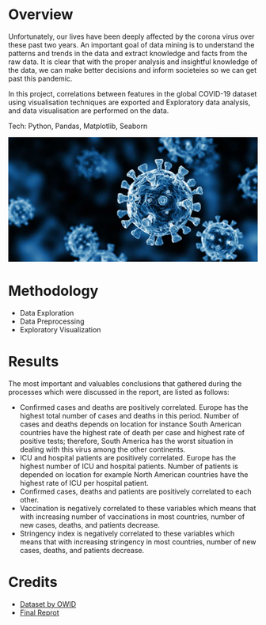 # Overview
Unfortunately, our lives have been deeply affected by the corona virus over these past two years. An important goal of data mining is to understand the patterns and trends in the data and extract knowledge and facts from the raw data. It is clear that with the proper analysis and insightful knowledge of the data, we can make better decisions and inform societeies so we can get past this pandemic.

In this project, correlations between features in the global COVID-19 dataset using visualisation techniques are exported and Exploratory data analysis, and data visualisation are performed on the data.

Tech: Python, Pandas, Matplotlib, Seaborn

![](resources/covid.jpg)

# Methodology
- Data Exploration
- Data Preprocessing
- Exploratory Visualization

# Results
The most important and valuables conclusions that gathered during the processes which were discussed in the report, are listed as follows:

- Confirmed cases and deaths are positively correlated. Europe has the highest total number of cases and deaths in this period. Number of cases and deaths depends on location for instance South American countries have the highest rate of death per case and highest rate of positive tests; therefore, South America has the worst situation in dealing with this virus among the other continents.
- ICU and hospital patients are positively correlated. Europe has the highest number of ICU and hospital patients. Number of patients is depended on location for example North American countries have the highest rate of ICU per hospital patient.
- Confirmed cases, deaths and patients are positively correlated to each other.
- Vaccination is negatively correlated to these variables which means that with increasing number of vaccinations in most countries, number of new cases, deaths, and patients decrease.
- Stringency index is negatively correlated to these variables which means that with increasing stringency in most countries, number of new cases, deaths, and patients decrease.

# Credits
- [Dataset by OWID](https://github.com/owid/covid-19-data/tree/master/public/data)
- [Final Reprot](report.pdf)